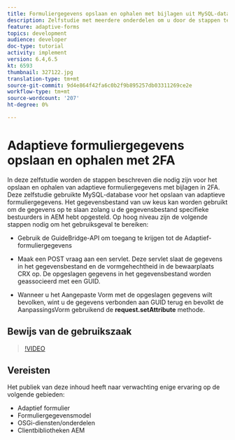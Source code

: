 ```yaml
---
title: Formuliergegevens opslaan en ophalen met bijlagen uit MySQL-database
description: Zelfstudie met meerdere onderdelen om u door de stappen te laten lopen die nodig zijn voor het opslaan en ophalen van formuliergegevens met bijlagen
feature: adaptive-forms
topics: development
audience: developer
doc-type: tutorial
activity: implement
version: 6.4,6.5
kt: 6593
thumbnail: 327122.jpg
translation-type: tm+mt
source-git-commit: 9d4e864f42fa6c0b2f9b895257db03311269ce2e
workflow-type: tm+mt
source-wordcount: '207'
ht-degree: 0%

---
```



# Adaptieve formuliergegevens opslaan en ophalen met 2FA

In deze zelfstudie worden de stappen beschreven die nodig zijn voor het opslaan en ophalen van adaptieve formuliergegevens met bijlagen in 2FA. Deze zelfstudie gebruikte MySQL-database voor het opslaan van adaptieve formuliergegevens. Het gegevensbestand van uw keus kan worden gebruikt om de gegevens op te slaan zolang u de gegevensbestand specifieke bestuurders in AEM hebt opgesteld. Op hoog niveau zijn de volgende stappen nodig om het gebruiksgeval te bereiken:

* Gebruik de GuideBridge-API om toegang te krijgen tot de Adaptief-formuliergegevens

* Maak een POST vraag aan een servlet. Deze servlet slaat de gegevens in het gegevensbestand en de vormgehechtheid in de bewaarplaats CRX op. De opgeslagen gegevens in het gegevensbestand worden geassocieerd met een GUID.

* Wanneer u het Aangepaste Vorm met de opgeslagen gegevens wilt bevolken, wint u de gegevens verbonden aan GUID terug en bevolkt de AanpassingsVorm gebruikend de **request.setAttribute** methode.

## Bewijs van de gebruikszaak

>[!VIDEO](https://video.tv.adobe.com/v/327122?quality=9&learn=on)

## Vereisten

Het publiek van deze inhoud heeft naar verwachting enige ervaring op de volgende gebieden:

* Adaptief formulier
* Formuliergegevensmodel
* OSGi-diensten/onderdelen
* Clientbibliotheken AEM
